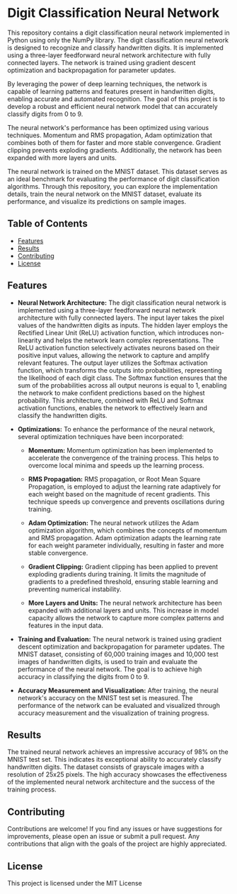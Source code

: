 # Digit Classification Neural Network

This repository contains a digit classification neural network implemented in Python using only the NumPy library. The digit classification neural network is designed to recognize and classify handwritten digits. It is implemented using a three-layer feedforward neural network architecture with fully connected layers. The network is trained using gradient descent optimization and backpropagation for parameter updates.

By leveraging the power of deep learning techniques, the network is capable of learning patterns and features present in handwritten digits, enabling accurate and automated recognition. The goal of this project is to develop a robust and efficient neural network model that can accurately classify digits from 0 to 9.

The neural network's performance has been optimized using various techniques. Momentum and RMS propagation, Adam optimization that combines both of them for faster and more stable convergence. Gradient clipping prevents exploding gradients. Additionally, the network has been expanded with more layers and units.

The neural network is trained on the MNIST dataset. This dataset serves as an ideal benchmark for evaluating the performance of digit classification algorithms. Through this repository, you can explore the implementation details, train the neural network on the MNIST dataset, evaluate its performance, and visualize its predictions on sample images.

## Table of Contents
- [Features](#features)
- [Results](#results)
- [Contributing](#contributing)
- [License](#license)


## Features

-   **Neural Network Architecture:** The digit classification neural network is implemented using a three-layer feedforward neural network architecture with fully connected layers. The input layer takes the pixel values of the handwritten digits as inputs. The hidden layer employs the Rectified Linear Unit (ReLU) activation function, which introduces non-linearity and helps the network learn complex representations. The ReLU activation function selectively activates neurons based on their positive input values, allowing the network to capture and amplify relevant features. The output layer utilizes the Softmax activation function, which transforms the outputs into probabilities, representing the likelihood of each digit class. The Softmax function ensures that the sum of the probabilities across all output neurons is equal to 1, enabling the network to make confident predictions based on the highest probability. This architecture, combined with ReLU and Softmax activation functions, enables the network to effectively learn and classify the handwritten digits.
    
-   **Optimizations:** To enhance the performance of the neural network, several optimization techniques have been incorporated:
    
    -   **Momentum:** Momentum optimization has been implemented to accelerate the convergence of the training process. This helps to overcome local minima and speeds up the learning process.
        
    -   **RMS Propagation:** RMS propagation, or Root Mean Square Propagation, is employed to adjust the learning rate adaptively for each weight based on the magnitude of recent gradients. This technique speeds up convergence and prevents oscillations during training.
        
    -   **Adam Optimization:** The neural network utilizes the Adam optimization algorithm, which combines the concepts of momentum and RMS propagation. Adam optimization adapts the learning rate for each weight parameter individually, resulting in faster and more stable convergence.
        
    -   **Gradient Clipping:** Gradient clipping has been applied to prevent exploding gradients during training. It limits the magnitude of gradients to a predefined threshold, ensuring stable learning and preventing numerical instability.
        
    -   **More Layers and Units:** The neural network architecture has been expanded with additional layers and units. This increase in model capacity allows the network to capture more complex patterns and features in the input data.
        
-   **Training and Evaluation:** The neural network is trained using gradient descent optimization and backpropagation for parameter updates. The MNIST dataset, consisting of 60,000 training images and 10,000 test images of handwritten digits, is used to train and evaluate the performance of the neural network. The goal is to achieve high accuracy in classifying the digits from 0 to 9.
    
-   **Accuracy Measurement and Visualization:** After training, the neural network's accuracy on the MNIST test set is measured. The performance of the network can be evaluated and visualized through accuracy measurement and the visualization of training progress.

## Results

The trained neural network achieves an impressive accuracy of 98% on the MNIST test set. This indicates its exceptional ability to accurately classify handwritten digits. The dataset consists of grayscale images with a resolution of 25x25 pixels. The high accuracy showcases the effectiveness of the implemented neural network architecture and the success of the training process.

## Contributing

Contributions are welcome! If you find any issues or have suggestions for improvements, please open an issue or submit a pull request. Any contributions that align with the goals of the project are highly appreciated.

## License

This project is licensed under the MIT License